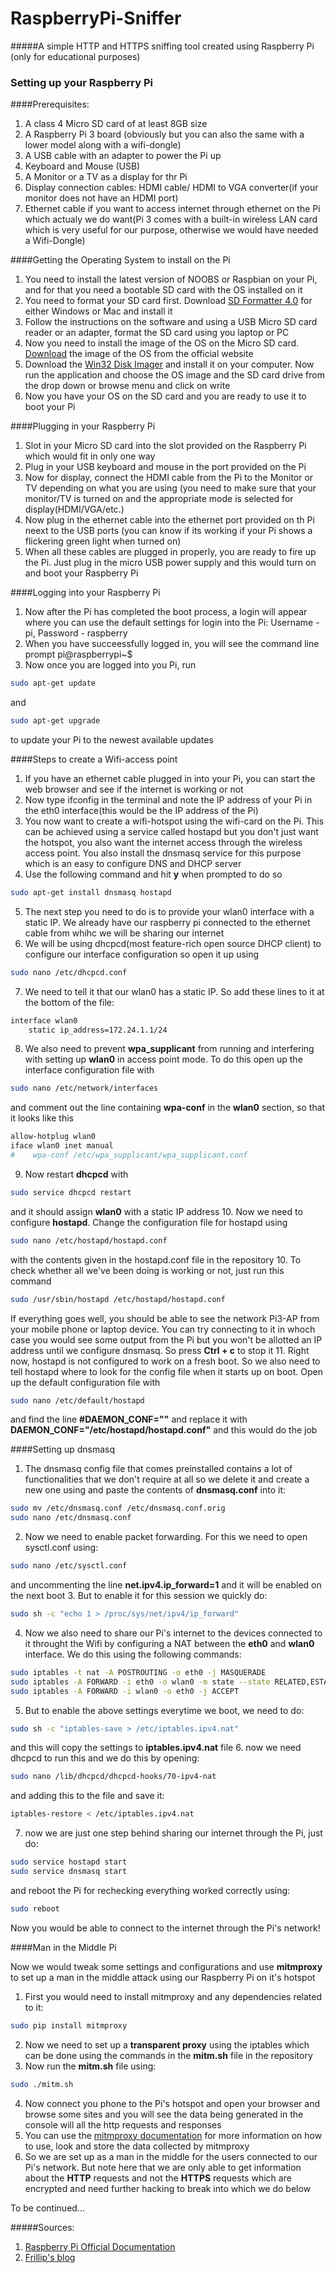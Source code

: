 # RaspberryPi-Sniffer
#####A simple HTTP and HTTPS sniffing tool created using Raspberry Pi (only for educational purposes)

### Setting up your Raspberry Pi

####Prerequisites:

1. A class 4 Micro SD card of at least 8GB size
2. A Raspberry Pi 3 board (obviously but you can also the same with a lower model along with a wifi-dongle)
3. A USB cable with an adapter to power the Pi up
4. Keyboard and Mouse (USB)
5. A Monitor or a TV as a display for thr Pi
6. Display connection cables: HDMI cable/ HDMI to VGA converter(if your monitor does not have an HDMI port)
7. Ethernet cable if you want to access internet through ethernet on the Pi which actualy we do want(Pi 3 comes with a built-in wireless LAN card which is very useful for our purpose, otherwise we would have needed a Wifi-Dongle)


####Getting the Operating System to install on the Pi

1. You need to install the latest version of NOOBS or Raspbian on your Pi, and for that you need a bootable SD card with the OS installed on it
2. You need to format your SD card first. Download [SD Formatter 4.0](https://www.sdcard.org/downloads/formatter_4/) for either Windows or Mac and install it
3. Follow the instructions on the software and using a USB Micro SD card reader or an adapter, format the SD card using you laptop or PC
4. Now you need to install the image of the OS on the Micro SD card. [Download](https://www.raspberrypi.org/downloads/) the image of the OS from the official website
5. Download the [Win32 Disk Imager](https://sourceforge.net/projects/win32diskimager/) and install it on your computer. Now run the application and choose the OS image and the SD card drive from the drop down or browse menu and click on write
6. Now you have your OS on the SD card and you are ready to use it to boot your Pi

####Plugging in your Raspberry Pi

1. Slot in your Micro SD card into the slot provided on the Raspberry Pi which would fit in only one way
2. Plug in your USB keyboard and mouse in the port provided on the Pi
3. Now for display, connect the HDMI cable from the Pi to the Monitor or TV depending on what you are using (you need to make sure that your monitor/TV is turned on and the appropriate mode is selected for display(HDMI/VGA/etc.)
4. Now plug in the ethernet cable into the ethernet port provided on th Pi neext to the USB ports (you can know if its working if your Pi shows a flickering green light when turned on)
5. When all these cables are plugged in properly, you are ready to fire up the Pi. Just plug in the micro USB power supply and this would turn on and boot your Raspberry Pi

####Logging into your Raspberry Pi

1. Now after the Pi has completed the boot process, a login will appear where you can use the default settings for login into the Pi: Username - pi, Password - raspberry
2. When you have succeessfully logged in, you will see the command line prompt pi@raspberrypi~$
3. Now once you are logged into you Pi, run

  ```bash 
  sudo apt-get update 
  ``` 
and 

  ```bash 
  sudo apt-get upgrade
  ``` 
to update your Pi to the newest available updates

####Steps to create a Wifi-access point

1. If you have an ethernet cable plugged in into your Pi, you can start the web browser and see if the internet is working or not
2. Now type ifconfig in the terminal and note the IP address of your Pi in the eth0 interface(this would be the IP address of the Pi)
3. You now want to create a wifi-hotspot using the wifi-card on the Pi. This can be achieved using a service called hostapd but you don't just want the hotspot, you also want the internet access through the wireless access point. You also install the dnsmasq service for this purpose which is an easy to configure DNS and DHCP server
4. Use the following command and hit **y** when prompted to do so

  ```bash
  sudo apt-get install dnsmasq hostapd
  ```
5. The next step you need to do is to provide your wlan0 interface with a static IP. We already have our raspberry pi connected to the ethernet cable from whihc we will be sharing our internet
6. We will be using dhcpcd(most feature-rich open source DHCP client) to configure our interface configuration so open it up using

  ```bash 
  sudo nano /etc/dhcpcd.conf
  ```
7. We need to tell it that our wlan0 has a static IP. So add these lines to it at the bottom of the file:

  ```bash
  interface wlan0
      static ip_address=172.24.1.1/24
  ```
8. We also need to prevent **wpa_supplicant** from running and interfering with setting up **wlan0** in access point mode. To do this open up the interface configuration file with 

  ```bash
  sudo nano /etc/network/interfaces
  ```
and comment out the line containing **wpa-conf** in the **wlan0** section, so that it looks like this

  ```bash
  allow-hotplug wlan0  
  iface wlan0 inet manual  
  #    wpa-conf /etc/wpa_supplicant/wpa_supplicant.conf
  ```
9. Now restart **dhcpcd** with
  
  ```bash
  sudo service dhcpcd restart
  ```
and it should assign **wlan0** with a static IP address
10. Now we need to configure **hostapd**. Change the configuration file for hostapd using

  ```bash
  sudo nano /etc/hostapd/hostapd.conf
  ```
with the contents given in the hostapd.conf file in the repository
10. To check whether all we've been doing is working or not, just run this command
  
  ```bash
  sudo /usr/sbin/hostapd /etc/hostapd/hostapd.conf
  ```
If everything goes well, you should be able to see the network Pi3-AP from your mobile phone or laptop device. You can try connecting to it in whoch case you would see some output from the Pi but you won't be allotted an IP address until we configure dnsmasq. So press **Ctrl + c** to stop it
11. Right now, hostapd is not configured to work on a fresh boot. So we also need to tell hostapd where to look for the config file when it starts up on boot. Open up the default configuration file with 

  ```bash
  sudo nano /etc/default/hostapd 
  ```
  and find the line **#DAEMON_CONF=""** and replace it with **DAEMON_CONF="/etc/hostapd/hostapd.conf"** and this would do the job
  
####Setting up dnsmasq

1. The dnsmasq config file that comes preinstalled contains a lot of functionalities that we don't require at all so we delete it and create a new one using and paste the contents of **dnsmasq.conf** into it:

  ```bash
  sudo mv /etc/dnsmasq.conf /etc/dnsmasq.conf.orig  
  sudo nano /etc/dnsmasq.conf
  ```
2. Now we need to enable packet forwarding. For this we need to open sysctl.conf using:

  ```bash
  sudo nano /etc/sysctl.conf
  ```
  and uncommenting the line **net.ipv4.ip_forward=1** and it will be enabled on the next boot
3. But to enable it for this session we quickly do:

  ```bash
  sudo sh -c "echo 1 > /proc/sys/net/ipv4/ip_forward"
  ```
4. Now we also need to share our Pi's internet to the devices connected to it throught the Wifi by configuring a NAT between the **eth0** and **wlan0** interface. We do this using the following commands:

  ```bash
  sudo iptables -t nat -A POSTROUTING -o eth0 -j MASQUERADE  
  sudo iptables -A FORWARD -i eth0 -o wlan0 -m state --state RELATED,ESTABLISHED -j ACCEPT  
  sudo iptables -A FORWARD -i wlan0 -o eth0 -j ACCEPT 
  ```
5. But to enable the above settings everytime we boot, we need to do:

  ```bash
  sudo sh -c "iptables-save > /etc/iptables.ipv4.nat"
  ```
  and this will copy the settings to **iptables.ipv4.nat** file
6. now we need dhcpcd to run this and we do this by opening:

  ```bash
  sudo nano /lib/dhcpcd/dhcpcd-hooks/70-ipv4-nat
  ```
  and adding this to the file and save it:
  
  ```bash
  iptables-restore < /etc/iptables.ipv4.nat  
  ```
  
7. now we are just one step behind sharing our internet through the Pi, just do:

  ```bash
  sudo service hostapd start  
  sudo service dnsmasq start
  ```
  and reboot the Pi for rechecking everything worked correctly using:
  
  ```bash
  sudo reboot
  ```
Now you would be able to connect to the internet through the Pi's network!

####Man in the Middle Pi

Now we would tweak some settings and configurations and use **mitmproxy** to set up a man in the middle attack using our Raspberry Pi on it's hotspot

1. First you would need to install mitmproxy and any dependencies related to it:

  ```bash
  sudo pip install mitmproxy
  ```
2. Now we need to set up a **transparent proxy** using the iptables which can be done using the commands in the **mitm.sh** file in the repository
3. Now run the **mitm.sh** file using:

  ```bash
  sudo ./mitm.sh
  ```
4. Now connect you phone to the Pi's hotspot and open your browser and browse some sites and you will see the data being generated in the console will all the http requests and responses
5. You can use the [mitmproxy documentation](http://docs.mitmproxy.org/en/stable/mitmproxy.html) for more information on how to use, look and store the data collected by mitmproxy
6. So we are set up as a man in the middle for the users connected to our Pi's network. But note here that we are only able to get information about the **HTTP** requests and not the **HTTPS** requests which are encrypted and need further hacking to break into which we do below

To be continued...

#####Sources: 
1. [Raspberry Pi Official Documentation](https://www.raspberrypi.org/help/noobs-setup/)
2. [Frillip's blog](https://frillip.com/using-your-raspberry-pi-3-as-a-wifi-access-point-with-hostapd/)
